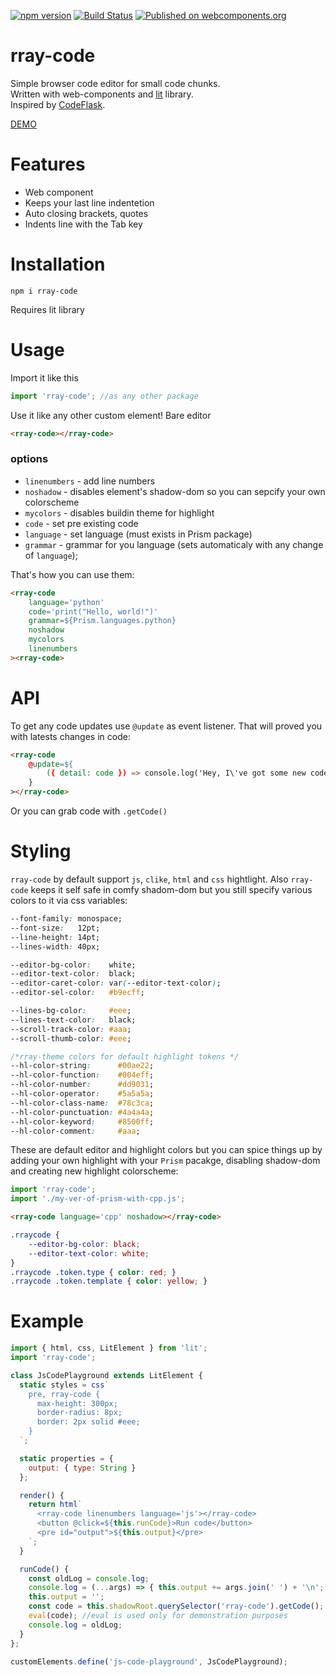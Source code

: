 [![npm version](https://badge.fury.io/js/rray-code.svg)](https://badge.fury.io/js/rray-code)
[![Build Status](https://travis-ci.com/Demiler/rray-code.svg?branch=master)](https://travis-ci.com/Demiler/rray-code)
[![Published on webcomponents.org](https://img.shields.io/badge/webcomponents.org-published-blue.svg)](https://www.webcomponents.org/element/rray-code)

# rray-code
Simple browser code editor for small code chunks.  
Written with web-components and [lit](https://lit.dev/) library.  
Inspired by [CodeFlask](https://github.com/kazzkiq/CodeFlask).  

[DEMO](https://ps543.csb.app/)

# Features
+ Web component
+ Keeps your last line indentetion
+ Auto closing brackets, quotes
+ Indents line with the Tab key

# Installation
```
npm i rray-code
```
Requires lit library

# Usage
Import it like this
```js
import 'rray-code'; //as any other package
```
Use it like any other custom element! Bare editor
```html
<rray-code></rray-code>
```

### options
+ `linenumbers` - add line numbers
+ `noshadow` - disables element's shadow-dom so you can sepcify your own colorscheme
+ `mycolors` - disables buildin theme for highlight
+ `code` - set pre existing code
+ `language` - set language (must exists in Prism package)
+ `grammar` - grammar for you language (sets automaticaly with any change of `language`);
 
That's how you can use them:
```html
<rray-code
    language='python'
    code='print("Hello, world!")'
    grammar=${Prism.languages.python}
    noshadow
    mycolors
    linenumbers
><rray-code>
```

# API
To get any code updates use `@update` as event listener. That will proved you with latests changes in code:
```html
<rray-code
    @update=${
        ({ detail: code }) => console.log('Hey, I\'ve got some new code:', code)
    }
></rray-code>
```
Or you can grab code with `.getCode()`

# Styling
`rray-code` by default support `js`, `clike`, `html` and `css` hightlight.
Also `rray-code` keeps it self safe in comfy shadom-dom but you still
specify various colors to it via css variables:
```css
--font-family: monospace;
--font-size:   12pt;
--line-height: 14pt;
--lines-width: 40px;

--editor-bg-color:    white;
--editor-text-color:  black;
--editor-caret-color: var(--editor-text-color);
--editor-sel-color:   #b9ecff;

--lines-bg-color:     #eee;
--lines-text-color:   black;
--scroll-track-color: #aaa;
--scroll-thumb-color: #eee;

/*rray-theme colors for default highlight tokens */
--hl-color-string:      #00ae22;
--hl-color-function:    #004eff;
--hl-color-number:      #dd9031;
--hl-color-operator:    #5a5a5a;
--hl-color-class-name:  #78c3ca;
--hl-color-punctuation: #4a4a4a;
--hl-color-keyword:     #8500ff;
--hl-color-comment:     #aaa;
```

These are default editor and highlight colors but you can spice things up 
by adding your own highlight with your `Prism` pacakge, disabling shadow-dom and
creating new highlight colorscheme:
```js
import 'rray-code';
import './my-ver-of-prism-with-cpp.js';
```
```html
<rray-code language='cpp' noshadow></rray-code>
```
```css
.rraycode {
    --editor-bg-color: black;
    --editor-text-color: white;
}
.rraycode .token.type { color: red; }
.rraycode .token.template { color: yellow; }
```

# Example
```js
import { html, css, LitElement } from 'lit';
import 'rray-code';

class JsCodePlayground extends LitElement {
  static styles = css`
    pre, rray-code {
      max-height: 300px;
      border-radius: 8px;
      border: 2px solid #eee;
    }
  `;

  static properties = {
    output: { type: String }
  };

  render() {
    return html`
      <rray-code linenumbers language='js'></rray-code>
      <button @click=${this.runCode}>Run code</button>
      <pre id="output">${this.output}</pre>
    `;
  }

  runCode() {
    const oldLog = console.log;
    console.log = (...args) => { this.output += args.join(' ') + '\n'; }
    this.output = '';
    const code = this.shadowRoot.querySelector('rray-code').getCode();
    eval(code); //eval is used only for demonstration purposes
    console.log = oldLog;
  }
};

customElements.define('js-code-playground', JsCodePlayground);
```
